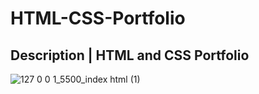 # HTML-CSS-Portfolio



## Description | HTML and CSS Portfolio
 
![127 0 0 1_5500_index html (1)](https://user-images.githubusercontent.com/110131964/206856639-c5442f77-6181-49ba-ac82-34acfab0f200.png)
